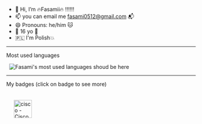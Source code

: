 - 👋 Hi, I’m 🔥Fasamii🔥 ‼️‼️‼️
- 📫 you can email me fasami0512@gmail.com 📬
- 😄 Pronouns: he/him 🐱
- 🎉 16 yo 🍾
- 🇵🇱 I'm Polish💥
<hr style="border-color: #E91931;">
<p>Most used languages</p>
<img 
  style="max-width: 100%; display: block; margin: 8px;"
  src="https://github-readme-stats.vercel.app/api/top-langs/?username=Fasamii&langs_count=10&layout=compact&hide_title=true&show_icons=true&theme=onedark&bg_color=00000000&text_color=E91931&border_color=E91931&" 
  alt="Fasami's most used languages shoud be here">
<hr style="border-color: #E91931;">
<div align="left">
  <p>My badges (click on badge to see more)</p>

  <a href="https://www.credly.com/badges/6b16e734-5767-4d61-9062-25a45c1bca53/public_url" target="_blank" rel="noopener noreferrer">
    <img class="badge" src="https://images.credly.com/size/110x110/images/5bdd6a39-3e03-4444-9510-ecff80c9ce79/image.png" 
      style="width: 48px; height: 48px; padding: 20px;" title="cisco - Cisco Networking Basics">
  </a>
</div>
